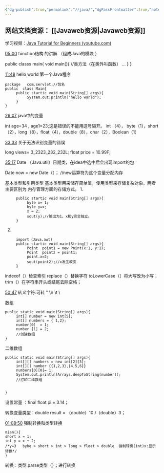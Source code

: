 ```yaml
---
{"dg-publish":true,"permalink":"//java/","dgPassFrontmatter":true,"noteIcon":""}
---
```



## 网站文档资源： [[Javaweb资源\|Javaweb资源]]


学习视频：[Java Tutorial for Beginners (youtube.com)](https://www.youtube.com/watch?v=eIrMbAQSU34&t=826s)

[05:00](https://www.youtube.com/watch?v=eIrMbAQSU34&t=826s#t=300.741763)
function结构 的讲解 （组成Java的模块 ）

public classs main{
    void main(){   //类方法（在类外叫函数）
    ...
    }
}


[11:48](https://www.youtube.com/watch?v=eIrMbAQSU34&t=826s#t=708.220522)
hello world 第一个Java程序

```
package   com.servlet;//包名
public  class Main{
     public startic void main(String[] args){
          System.out.println("hello world");
     }
}

```


[26:07](https://www.youtube.com/watch?v=eIrMbAQSU34&t=826s#t=1567.500017)
java中的变量

 int age=34 ,  age1=23;这是错误的不能用逗号隔开。
  int （4），  byte（1），short（2），long（8），float（4），double（8），char（2），Boolean（1）

[33:33](https://www.youtube.com/watch?v=eIrMbAQSU34&t=826s#t=2013.458265)
  关于无法识别变量的错误
  
  long views= 3_2323_232_232L;
  float price = 10.99F;

[35:17](https://www.youtube.com/watch?v=eIrMbAQSU34&t=826s#t=2117.036129)
Date  （Java.util）日期类，在idea中选中后会出现import的包

Date now  = new  Date（）； //new运算符为这个变量分配内存 

基本类型和引用类型
基本类型用来储存简单值，使用类型来存储复杂对象。两者主要区别为 内存管理方面的存储方式。
1.
```
     public startic void main(String[] args){
          byle x= 1;
          byle y=x;
          x = 2;
          sout(y);//输出为1，x和y完全独立。
     }
```
2.
```
     import（Java.awt)
     public startic void main(String[] args){
          Point  point1 = new Point(x:1, y:1);
          Point  point2 = point1;
          point.x=2;
          sout(point2);//x发生改变
     }
```

indexof（）检查索引
replace（）替换字符
toLowerCase（）将大写改为小写；
trim（）在字符串开头或结尾去除空格；


[50:47](https://www.youtube.com/watch?v=eIrMbAQSU34&t=826s#t=3047.984947)
转义字符\:可转   \"   \n   \t   \\

数组
```
public static void main(String[] args){
     int[] number = new int[5];
     int[] numbers = { 1,2};
     number[0]  = 1;
     number [1] = 2;
     //创建数组
}

```

二维数组

```
public static void main(String[] args){
     int[][] numbers = new int[2][3];
     int[][] number {{1,2,3},{4,5,6}}
     numbers[0][0]= 1;
     System.out.println(Arrays.deepToString(number));
     //打印二维数组
     

}
```

设置常量  ：final float  pi = 3.14；

转换变量类型：double result = （double）10 /（double）3；



[01:08:50](https://www.youtube.com/watch?v=eIrMbAQSU34&t=826s#t=4130.377939)
强制转换和类型转换


```
mian(){
short x = 1;
int y = x + 2;
/*y=3   bybe > short > int > long > float > double  强制转换(int)x:显示转换*/
}
```

转换：类型.parse类型（）；进行转换


